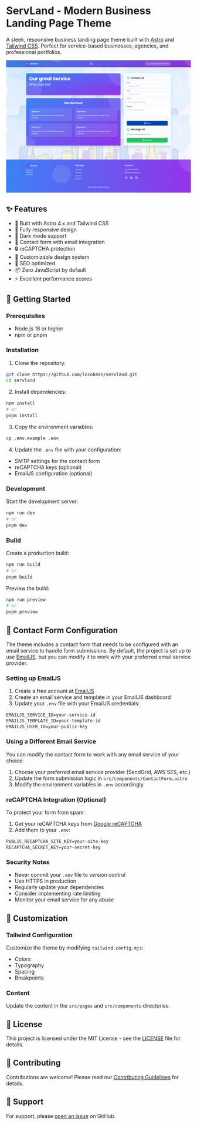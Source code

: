 # ServLand - Modern Business Landing Page Theme

A sleek, responsive business landing page theme built with [Astro](https://astro.build) and [Tailwind CSS](https://tailwindcss.com). Perfect for service-based businesses, agencies, and professional portfolios.

![ServLand Preview](preview.png)

## ✨ Features

- 🚀 Built with Astro 4.x and Tailwind CSS
- 📱 Fully responsive design
- 🌙 Dark mode support
- 📧 Contact form with email integration
- 🔒 reCAPTCHA protection
- 🎨 Customizable design system
- 🎯 SEO optimized
- 📦 Zero JavaScript by default
- ⚡ Excellent performance scores

## 🚀 Getting Started

### Prerequisites

- Node.js 18 or higher
- npm or pnpm

### Installation

1. Clone the repository:
```bash
git clone https://github.com/locobean/servland.git
cd servland
```

2. Install dependencies:
```bash
npm install
# or
pnpm install
```

3. Copy the environment variables:
```bash
cp .env.example .env
```

4. Update the `.env` file with your configuration:
- SMTP settings for the contact form
- reCAPTCHA keys (optional)
- EmailJS configuration (optional)

### Development

Start the development server:
```bash
npm run dev
# or
pnpm dev
```

### Build

Create a production build:
```bash
npm run build
# or
pnpm build
```

Preview the build:
```bash
npm run preview
# or
pnpm preview
```

## 📧 Contact Form Configuration

The theme includes a contact form that needs to be configured with an email service to handle form submissions. By default, the project is set up to use [EmailJS](https://www.emailjs.com/), but you can modify it to work with your preferred email service provider.

### Setting up EmailJS

1. Create a free account at [EmailJS](https://www.emailjs.com/)
2. Create an email service and template in your EmailJS dashboard
3. Update your `.env` file with your EmailJS credentials:
```env
EMAILJS_SERVICE_ID=your-service-id
EMAILJS_TEMPLATE_ID=your-template-id
EMAILJS_USER_ID=your-public-key
```

### Using a Different Email Service

You can modify the contact form to work with any email service of your choice:

1. Choose your preferred email service provider (SendGrid, AWS SES, etc.)
2. Update the form submission logic in `src/components/ContactForm.astro`
3. Modify the environment variables in `.env` accordingly

### reCAPTCHA Integration (Optional)

To protect your form from spam:

1. Get your reCAPTCHA keys from [Google reCAPTCHA](https://www.google.com/recaptcha/admin)
2. Add them to your `.env`:
```env
PUBLIC_RECAPTCHA_SITE_KEY=your-site-key
RECAPTCHA_SECRET_KEY=your-secret-key
```

### Security Notes

- Never commit your `.env` file to version control
- Use HTTPS in production
- Regularly update your dependencies
- Consider implementing rate limiting
- Monitor your email service for any abuse

## 🎨 Customization

### Tailwind Configuration

Customize the theme by modifying `tailwind.config.mjs`:
- Colors
- Typography
- Spacing
- Breakpoints

### Content

Update the content in the `src/pages` and `src/components` directories.

## 📝 License

This project is licensed under the MIT License - see the [LICENSE](LICENSE) file for details.

## 🤝 Contributing

Contributions are welcome! Please read our [Contributing Guidelines](CONTRIBUTING.md) for details.

## 📧 Support

For support, please [open an issue](https://github.com/locobean/servland/issues) on GitHub.
